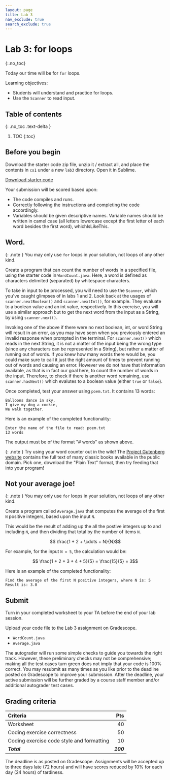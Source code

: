 ```yaml
---
layout: page
title: Lab 3
nav_exclude: true
search_exclude: true
---
```


# Lab 3: for loops
{:.no_toc}

Today our time will be for `for` loops.

Learning objectives:
- Students will understand and practice for loops.
- Use the `Scanner` to read input.

## Table of contents
{: .no_toc .text-delta }

1. TOC
{:toc}

## Before you begin

Download the starter code zip file, unzip it / extract all, and place the contents in `cs1` under a new `lab3` directory. Open it in Sublime.

<a href="https://github.com/UTEP-CS-1/website/raw/main{{page.url|relative_url}}../lab3_starter.zip" class="btn btn-green">Download starter code</a>


Your submission will be scored based upon:
- The code compiles and runs.
- Correctly following the instructions and completing the code accordingly.
- Variables should be given descriptive names. Variable names should be written in camel case (all letters lowercase except the first letter of each word besides the first word), whichIsLikeThis.

## Word.

{: .note }
You may only use `for` loops in your solution, not loops of any other kind.

Create a program that can count the number of words in a specified file, using the starter code in `WordCount.java`. Here, a word is defined as characters delimited (separated) by whitespace characters.

To take in input to be processed, you will need to use the `Scanner`, which you've caught glimpses of in labs 1 and 2. Look back at the usages of `scanner.nextBoolean()` and `scanner.nextInt()`, for example. They evaluate to a boolean value and an int value, respectively. In this exercise, you will use a similar approach but to get the next word from the input as a String, by using `scanner.next()`.

Invoking one of the above if there were no next boolean, int, or word String will result in an error, as you may have seen when you previously entered an invalid response when prompted in the terminal. For `scanner.next()` which reads in the next String, it is not a matter of the input being the wrong type (since any characters can be represented in a String), but rather a matter of running out of words. If you knew how many words there would be, you could make sure to call it just the right amount of times to prevent running out of words and causing an error. However we do not have that information available, as that is in fact our goal here, to count the number of words in the input. Therefore, to check if there is another word remaining, use `scanner.hasNext()` which evalutes to a boolean value (either `true` or `false`).

Once completed, test your answer using `poem.txt`. It contains 13 words:

	Balloons dance in sky,
	I give my dog a cookie,
	We walk together.

Here is an example of the completed functionality:
```
Enter the name of the file to read: poem.txt
13 words
```

The output must be of the format "# words" as shown above.

{: .note }
Try using your word counter out in the wild! The [Project Gutenberg website](https://www.gutenberg.org/browse/scores/top) contains the full text of many classic books available in the public domain. Pick one, download the "Plain Text" format, then try feeding that into your program!

## Not your average joe!

{: .note }
You may only use `for` loops in your solution, not loops of any other kind.

Create a program called `Average.java` that computes the average of the first `N` positive integers, based upon the input `N`.

This would be the result of adding up the all the postive integers up to and including `N`, and then dividing that total by the number of items `N`.

$$ \frac{1 + 2 + \cdots + N}{N}$$

For example, for the input `N = 5`, the calculation would be:

$$ \frac{1 + 2 + 3 + 4 + 5}{5} = \frac{15}{5} = 3$$

Here is an example of the completed functionality:
```
Find the average of the first N positive integers, where N is: 5
Result is: 3.0
```

## Submit

Turn in your completed worksheet to your TA before the end of your lab session.

Upload your code file to the Lab 3 assignment on Gradescope.

- `WordCount.java`
- `Average.java`

The autograder will run some simple checks to guide you towards the right track. However, these preliminary checks may not be comprehensive; making all the test cases turn green does not imply that your code is 100% correct. You may resubmit as many times as you like prior to the deadline posted on Gradescope to improve your submission. After the deadline, your active submission will be further graded by a course staff member and/or additional autograder test cases.

## Grading criteria

| **Criteria**                             |   **Pts** |
|:-----------------------------------------|----------:|
| Worksheet                                |        40 |
| Coding exercise correctness              |        50 |
| Coding exercise code style and formatting|        10 |
| **_Total_**                              | **_100_** |

The deadline is as posted on Gradescope.
Assignments will be accepted up to three days late (72 hours) and will have scores reduced by 10% for each day (24 hours) of tardiness.